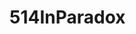 # 514InParadox

<!-- New to but curious about computer technology, trying to explore and make a difference 🏃🏃🏃

<p align="center">
  <a href="https://skillicons.dev">
    <img src="https://skillicons.dev/icons?i=vue,nodejs,nuxtjs,nextjs" />
    <br />
    <img src="https://skillicons.dev/icons?i=ubuntu,arch,debian,vim,vscode" />
    <br />
    <img src="https://skillicons.dev/icons?i=ps,au,pr,ae,blender,latex" />
    <br />
    <img src="https://skillicons.dev/icons?i=c,cpp,html,css,js,ts,python" />
  </a>
</p>

Needs further achievement...😕


<div align="center"> <img height="137px" src="https://github-readme-stats.vercel.app/api?username=514InParadox&hide_title=true&hide_border=true&show_icons=trueline_height=21&text_color=000&icon_color=000&bg_color=0,ea6161,ffc64d,fffc4d,52fa5a&theme=graywhite" /> </div> -->
